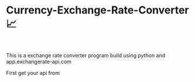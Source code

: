 # Currency-Exchange-Rate-Converter 📈
<br/>
<p>This is a exchange rate converter program build using python and app.exchangerate-api.com</p>
<p>First get your api from</p>
<a href="https://ibb.co/cyG3k9W" src="https://i.ibb.co/cyG3k9W/Logo-medium-invert.png" alt="Logo-medium-invert" border="0"/></a>




